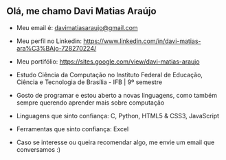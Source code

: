 ## Olá, me chamo Davi Matias Araújo

- Meu email é: davimatiasaraujo@gmail.com
- Meu perfil no Linkedin: https://www.linkedin.com/in/davi-matias-ara%C3%BAjo-728270224/
- Meu portifólio: https://sites.google.com/view/davi-matias-araujo
- Estudo Ciência da Computação no Instituto Federal de Educação, Ciência e Tecnologia de Brasília - IFB | 9º semestre
- Gosto de programar e estou aberto a novas linguagens, como também sempre querendo aprender mais sobre computação

- Linguagens que sinto confiança: C, Python, HTML5 & CSS3, JavaScript
- Ferramentas que sinto confiança: Excel

- Caso se interesse ou queira recomendar algo, me envie um email que conversamos :)
